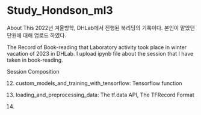 # Study_Hondson_ml3

About This
2022년 겨울방학, DHLab에서 진행된 북리딩의 기록이다.
본인이 맡았던 단원에 대해 업로드 하였다.

The Record of Book-reading that Laboratory activity took place in winter vacation of 2023 in DHLab.
I upload ipynb file about the session that I have taken in book-reading.

Session Composition

12. custom_models_and_training_with_tensorflow: Tensorflow function
13. loading_and_preprocessing_data: The tf.data API, The TFRecord Format

17. 
